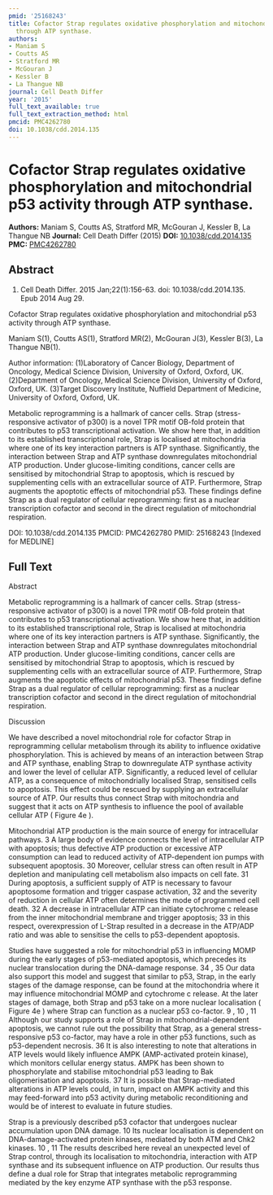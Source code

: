 ```yaml
---
pmid: '25168243'
title: Cofactor Strap regulates oxidative phosphorylation and mitochondrial p53 activity
  through ATP synthase.
authors:
- Maniam S
- Coutts AS
- Stratford MR
- McGouran J
- Kessler B
- La Thangue NB
journal: Cell Death Differ
year: '2015'
full_text_available: true
full_text_extraction_method: html
pmcid: PMC4262780
doi: 10.1038/cdd.2014.135
---
```


# Cofactor Strap regulates oxidative phosphorylation and mitochondrial p53 activity through ATP synthase.
**Authors:** Maniam S, Coutts AS, Stratford MR, McGouran J, Kessler B, La Thangue NB
**Journal:** Cell Death Differ (2015)
**DOI:** [10.1038/cdd.2014.135](https://doi.org/10.1038/cdd.2014.135)
**PMC:** [PMC4262780](https://www.ncbi.nlm.nih.gov/pmc/articles/PMC4262780/)

## Abstract

1. Cell Death Differ. 2015 Jan;22(1):156-63. doi: 10.1038/cdd.2014.135. Epub 2014
 Aug 29.

Cofactor Strap regulates oxidative phosphorylation and mitochondrial p53 
activity through ATP synthase.

Maniam S(1), Coutts AS(1), Stratford MR(2), McGouran J(3), Kessler B(3), La 
Thangue NB(1).

Author information:
(1)Laboratory of Cancer Biology, Department of Oncology, Medical Science 
Division, University of Oxford, Oxford, UK.
(2)Department of Oncology, Medical Science Division, University of Oxford, 
Oxford, UK.
(3)Target Discovery Institute, Nuffield Department of Medicine, University of 
Oxford, Oxford, UK.

Metabolic reprogramming is a hallmark of cancer cells. Strap (stress-responsive 
activator of p300) is a novel TPR motif OB-fold protein that contributes to p53 
transcriptional activation. We show here that, in addition to its established 
transcriptional role, Strap is localised at mitochondria where one of its key 
interaction partners is ATP synthase. Significantly, the interaction between 
Strap and ATP synthase downregulates mitochondrial ATP production. Under 
glucose-limiting conditions, cancer cells are sensitised by mitochondrial Strap 
to apoptosis, which is rescued by supplementing cells with an extracellular 
source of ATP. Furthermore, Strap augments the apoptotic effects of 
mitochondrial p53. These findings define Strap as a dual regulator of cellular 
reprogramming: first as a nuclear transcription cofactor and second in the 
direct regulation of mitochondrial respiration.

DOI: 10.1038/cdd.2014.135
PMCID: PMC4262780
PMID: 25168243 [Indexed for MEDLINE]

## Full Text

Abstract

Metabolic reprogramming is a hallmark of cancer cells. Strap (stress-responsive activator of p300) is a novel TPR motif OB-fold protein that contributes to p53 transcriptional activation. We show here that, in addition to its established transcriptional role, Strap is localised at mitochondria where one of its key interaction partners is ATP synthase. Significantly, the interaction between Strap and ATP synthase downregulates mitochondrial ATP production. Under glucose-limiting conditions, cancer cells are sensitised by mitochondrial Strap to apoptosis, which is rescued by supplementing cells with an extracellular source of ATP. Furthermore, Strap augments the apoptotic effects of mitochondrial p53. These findings define Strap as a dual regulator of cellular reprogramming: first as a nuclear transcription cofactor and second in the direct regulation of mitochondrial respiration.

Discussion

We have described a novel mitochondrial role for cofactor Strap in reprogramming cellular metabolism through its ability to influence oxidative phosphorylation. This is achieved by means of an interaction between Strap and ATP synthase, enabling Strap to downregulate ATP synthase activity and lower the level of cellular ATP. Significantly, a reduced level of cellular ATP, as a consequence of mitochondrially localised Strap, sensitised cells to apoptosis. This effect could be rescued by supplying an extracellular source of ATP. Our results thus connect Strap with mitochondria and suggest that it acts on ATP synthesis to influence the pool of available cellular ATP ( Figure 4e ).

Mitochondrial ATP production is the main source of energy for intracellular pathways. 3 A large body of evidence connects the level of intracellular ATP with apoptosis; thus defective ATP production or excessive ATP consumption can lead to reduced activity of ATP-dependent ion pumps with subsequent apoptosis. 30 Moreover, cellular stress can often result in ATP depletion and manipulating cell metabolism also impacts on cell fate. 31 During apoptosis, a sufficient supply of ATP is necessary to favour apoptosome formation and trigger caspase activation, 32 and the severity of reduction in cellular ATP often determines the mode of programmed cell death. 32 A decrease in intracellular ATP can initiate cytochrome c release from the inner mitochondrial membrane and trigger apoptosis; 33 in this respect, overexpression of L-Strap resulted in a decrease in the ATP/ADP ratio and was able to sensitise the cells to p53-dependent apoptosis.

Studies have suggested a role for mitochondrial p53 in influencing MOMP during the early stages of p53-mediated apoptosis, which precedes its nuclear translocation during the DNA-damage response. 34 , 35 Our data also support this model and suggest that similar to p53, Strap, in the early stages of the damage response, can be found at the mitochondria where it may influence mitochondrial MOMP and cytochrome c release. At the later stages of damage, both Strap and p53 take on a more nuclear localisation ( Figure 4e ) where Strap can function as a nuclear p53 co-factor. 9 , 10 , 11 Although our study supports a role of Strap in mitochondrial-dependent apoptosis, we cannot rule out the possibility that Strap, as a general stress-responsive p53 co-factor, may have a role in other p53 functions, such as p53-dependent necrosis. 36 It is also interesting to note that alterations in ATP levels would likely influence AMPK (AMP-activated protein kinase), which monitors cellular energy status. AMPK has been shown to phosphorylate and stabilise mitochondrial p53 leading to Bak oligomerisation and apoptosis. 37 It is possible that Strap-mediated alterations in ATP levels could, in turn, impact on AMPK activity and this may feed-forward into p53 activity during metabolic reconditioning and would be of interest to evaluate in future studies.

Strap is a previously described p53 cofactor that undergoes nuclear accumulation upon DNA damage. 10 Its nuclear localisation is dependent on DNA-damage-activated protein kinases, mediated by both ATM and Chk2 kinases. 10 , 11 The results described here reveal an unexpected level of Strap control, through its localisation to mitochondria, interaction with ATP synthase and its subsequent influence on ATP production. Our results thus define a dual role for Strap that integrates metabolic reprogramming mediated by the key enzyme ATP synthase with the p53 response.
